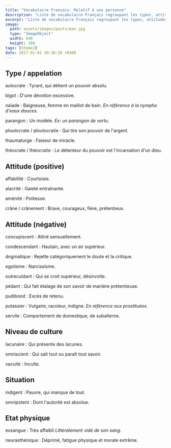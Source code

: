```yaml
---
title: "Vocabulaire Français: Relatif à une personne"
description: "Liste de vocabulaire Français regroupant les types, attitudes et autres mots relatifs à une personne."
excerpt: "Liste de vocabulaire Français regroupant les types, attitudes et autres mots relatifs à une personne."
image:
  path: assets/images/posts/man.jpg
  type: "ImageObject"
  width: 640
  height: 360
tags: [theme2]
date: 2017-01-01 20:20:20 +0100
---
```


## Type / appelation

autocrate
: Tyrant, qui détient un pouvoir absolu.

bigot
: D'une dévotion excessive.

naïade
: Baigneuse, femme en maillot de bain.
*En référence à la nymphe d'eaux douces.*

parangon
: Un modèle.
*Ex: un parangon de vertu.*

ploutocrate / ploutocratie
: Qui tire son pouvoir de l'argent.

thaumaturge
: Faiseur de miracle.

théocrate / théocratie
: Le détenteur du pouvoir est l'incarnation d'un dieu.


## Attitude (positive)

affabilité
: Courtoisie.

alacrité
: Gaieté entraînante.

aménité
: Politesse.

crâne / crânement
: Brave, courageux, fière, prétentieux.


## Attitude (négative)

concupiscent
: Attiré sensuellement.

condescendant
: Hautain, avec un air supérieur.

dogmatique
: Rejette catégoriquement le doute et la critique.

egotisme
: Narcissisme.

outrecuidant
: Qui se croit supérieur, désinvolte.

pédant
: Qui fait étalage de son savoir de manière prétentieuse.

pudibond
: Excès de retenu.

putassier
: Vulgaire, racoleur, indigne.
*En référence aux prostituées.*

servile
: Comportement de domestique, de subalterne.


## Niveau de culture

lacunaire
: Qui présente des lacunes.

omniscient
: Qui sait tout ou paraît tout savoir.

vacuité
: Inculte.


## Situation

indigent
: Pauvre, qui manque de tout.

omnipotent
: Dont l'autorité est absolue.


## Etat physique

exsangue
: Très affaibli
*Littéralement vidé de son sang.*

neurasthénique
: Déprimé, fatigue physique et morale extrême.
